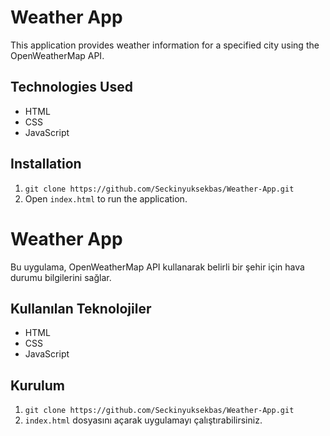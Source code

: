 # Weather App

This application provides weather information for a specified city using the OpenWeatherMap API.

## Technologies Used

- HTML
- CSS
- JavaScript

## Installation

1. `git clone https://github.com/Seckinyuksekbas/Weather-App.git`
2. Open `index.html` to run the application.

# Weather App

Bu uygulama, OpenWeatherMap API kullanarak belirli bir şehir için hava durumu bilgilerini sağlar.

## Kullanılan Teknolojiler

- HTML
- CSS
- JavaScript

## Kurulum

1. `git clone https://github.com/Seckinyuksekbas/Weather-App.git`
2. `index.html` dosyasını açarak uygulamayı çalıştırabilirsiniz.
